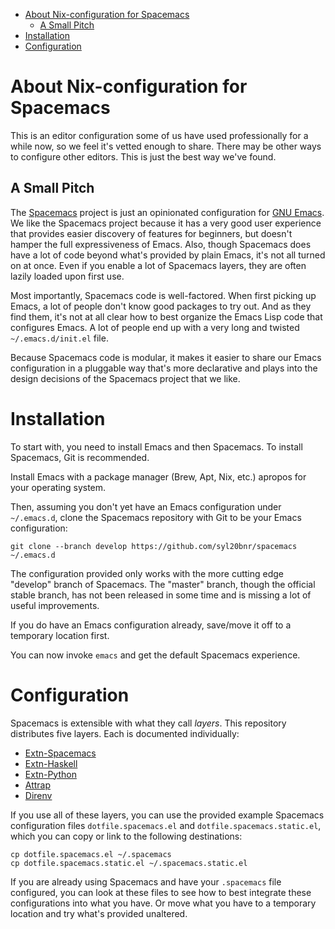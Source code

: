 - [About Nix-configuration for Spacemacs](#org4df9a20)
  - [A Small Pitch](#orgfa2e26c)
- [Installation](#org394ecd5)
- [Configuration](#orgd66f0a5)



<a id="org4df9a20"></a>

# About Nix-configuration for Spacemacs

This is an editor configuration some of us have used professionally for a while now, so we feel it's vetted enough to share. There may be other ways to configure other editors. This is just the best way we've found.


<a id="orgfa2e26c"></a>

## A Small Pitch

The [Spacemacs](http://spacemacs.org) project is just an opinionated configuration for [GNU Emacs](https://www.gnu.org/software/emacs). We like the Spacemacs project because it has a very good user experience that provides easier discovery of features for beginners, but doesn't hamper the full expressiveness of Emacs. Also, though Spacemacs does have a lot of code beyond what's provided by plain Emacs, it's not all turned on at once. Even if you enable a lot of Spacemacs layers, they are often lazily loaded upon first use.

Most importantly, Spacemacs code is well-factored. When first picking up Emacs, a lot of people don't know good packages to try out. And as they find them, it's not at all clear how to best organize the Emacs Lisp code that configures Emacs. A lot of people end up with a very long and twisted `~/.emacs.d/init.el` file.

Because Spacemacs code is modular, it makes it easier to share our Emacs configuration in a pluggable way that's more declarative and plays into the design decisions of the Spacemacs project that we like.


<a id="org394ecd5"></a>

# Installation

To start with, you need to install Emacs and then Spacemacs. To install Spacemacs, Git is recommended.

Install Emacs with a package manager (Brew, Apt, Nix, etc.) apropos for your operating system.

Then, assuming you don't yet have an Emacs configuration under `~/.emacs.d`, clone the Spacemacs repository with Git to be your Emacs configuration:

```shell
git clone --branch develop https://github.com/syl20bnr/spacemacs ~/.emacs.d
```

The configuration provided only works with the more cutting edge "develop" branch of Spacemacs. The "master" branch, though the official stable branch, has not been released in some time and is missing a lot of useful improvements.

If you do have an Emacs configuration already, save/move it off to a temporary location first.

You can now invoke `emacs` and get the default Spacemacs experience.


<a id="orgd66f0a5"></a>

# Configuration

Spacemacs is extensible with what they call *layers*. This repository distributes five layers. Each is documented individually:

-   [Extn-Spacemacs](./private/extn-spacemacs/README.md)
-   [Extn-Haskell](./private/extn-haskell/README.md)
-   [Extn-Python](./private/extn-python/README.md)
-   [Attrap](./private/attrap/README.md)
-   [Direnv](./private/direnv/README.md)

If you use all of these layers, you can use the provided example Spacemacs configuration files `dotfile.spacemacs.el` and `dotfile.spacemacs.static.el`, which you can copy or link to the following destinations:

```shell
cp dotfile.spacemacs.el ~/.spacemacs
cp dotfile.spacemacs.static.el ~/.spacemacs.static.el
```

If you are already using Spacemacs and have your `.spacemacs` file configured, you can look at these files to see how to best integrate these configurations into what you have. Or move what you have to a temporary location and try what's provided unaltered.
